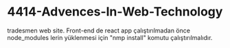 # 4414-Advences-In-Web-Technology
tradesmen web site.
Front-end de react app çalıştırılmadan önce node_modules lerin yüklenmesi için "nmp install" komutu çalıştırılmalıdır.
